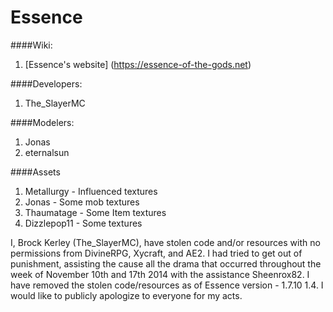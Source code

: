 Essence
=======

####Wiki:
1. [Essence's website] (https://essence-of-the-gods.net)

####Developers:
1. The_SlayerMC

####Modelers:
1. Jonas
2. eternalsun

####Assets
1. Metallurgy - Influenced textures
2. Jonas - Some mob textures
3. Thaumatage - Some Item textures
4. Dizzlepop11 - Some textures


I, Brock Kerley (The_SlayerMC), have stolen code and/or resources with no permissions from DivineRPG, Xycraft, and AE2. I had tried to get out of punishment, assisting the cause all the drama that occurred throughout the week of November 10th and 17th 2014 with the assistance Sheenrox82. I have removed the stolen code/resources as of Essence version - 1.7.10 1.4. I would like to publicly apologize to everyone for my acts.